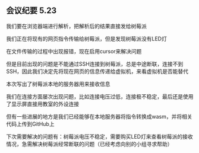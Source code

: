 ## 会议纪要 5.23

我们要在浏览器端进行解析，把解析后的结果直接发给树莓派

我们正在将现有的网页指令传输给树莓派，但是发现树莓派没有LED灯

在文件传输的过程中出现报错，现在启用cursor来解决问题

但是目前出现的问题是不能通过SSH连接到树莓派，总是中途断联，连接不到SSH，因此我们决定先将现在网页的信息传递给虚拟机，来看虚拟机是否能替代

本次写出了树莓派本地的服务器用来接收信息

我们在连接方面屡次出现问题，比如连接电压过低，连接极不稳定，最后还是使用了显示屏直接用教室的外设连接

但有一些进展的地方是我们已经能够在本地服务器将指令转换成wasm，并将相关代码上传到GitHub上

下次需要解决的问题有：树莓派电压不稳定，需要购买LED灯来查看树莓派的接收情况，急需解决树莓派经常断联的问题（已经考虑向别的小组寻求帮助）
